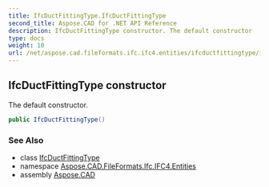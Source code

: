 ```yaml
---
title: IfcDuctFittingType.IfcDuctFittingType
second_title: Aspose.CAD for .NET API Reference
description: IfcDuctFittingType constructor. The default constructor
type: docs
weight: 10
url: /net/aspose.cad.fileformats.ifc.ifc4.entities/ifcductfittingtype/ifcductfittingtype/
---
```

## IfcDuctFittingType constructor

The default constructor.

```csharp
public IfcDuctFittingType()
```

### See Also

* class [IfcDuctFittingType](../)
* namespace [Aspose.CAD.FileFormats.Ifc.IFC4.Entities](../../ifcductfittingtype/)
* assembly [Aspose.CAD](../../../)


